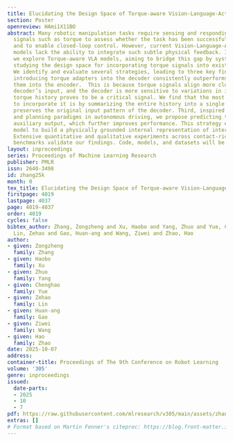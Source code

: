 ```yaml
---
title: Elucidating the Design Space of Torque-aware Vision-Language-Action Models
section: Poster
openreview: HAmi1X11BO
abstract: Many robotic manipulation tasks require sensing and responding to force
  signals such as torque to assess whether the task has been successfully completed
  and to enable closed-loop control. However, current Vision-Language-Action (VLA)
  models lack the ability to integrate such subtle physical feedback. In this work,
  we explore Torque-aware VLA models, aiming to bridge this gap by systematically
  studying the design space for incorporating torque signals into existing VLA architectures.
  We identify and evaluate several strategies, leading to three key findings. First,
  introducing torque adapters into the decoder consistently outperforms inserting
  them into the encoder.  This is because torque signals align more closely with the
  decoder’s input, and the decoder is more sensitive to variations in input. Second,
  torque history proves to be a critical signal. We find that the most effective way
  to incorporate it is by summarizing the entire history into a single token, as this
  preserves the original input pattern of the decoder. Third, inspired by joint prediction
  and planning paradigms in autonomous driving, we propose predicting torque as an
  auxiliary output, which further improves performance. This strategy encourages the
  model to build a physically grounded internal representation of interaction dynamics.
  Extensive quantitative and qualitative experiments across contact-rich manipulation
  benchmarks validate our findings. Code, models, and datasets will be released.
layout: inproceedings
series: Proceedings of Machine Learning Research
publisher: PMLR
issn: 2640-3498
id: zhang25k
month: 0
tex_title: Elucidating the Design Space of Torque-aware Vision-Language-Action Models
firstpage: 4019
lastpage: 4037
page: 4019-4037
order: 4019
cycles: false
bibtex_author: Zhang, Zongzheng and Xu, Haobo and Yang, Zhuo and Yue, Chenghao and
  Lin, Zehao and Gao, Huan-ang and Wang, Ziwei and Zhao, Hao
author:
- given: Zongzheng
  family: Zhang
- given: Haobo
  family: Xu
- given: Zhuo
  family: Yang
- given: Chenghao
  family: Yue
- given: Zehao
  family: Lin
- given: Huan-ang
  family: Gao
- given: Ziwei
  family: Wang
- given: Hao
  family: Zhao
date: 2025-10-07
address:
container-title: Proceedings of The 9th Conference on Robot Learning
volume: '305'
genre: inproceedings
issued:
  date-parts:
  - 2025
  - 10
  - 7
pdf: https://raw.githubusercontent.com/mlresearch/v305/main/assets/zhang25k/zhang25k.pdf
extras: []
# Format based on Martin Fenner's citeproc: https://blog.front-matter.io/posts/citeproc-yaml-for-bibliographies/
---
```

